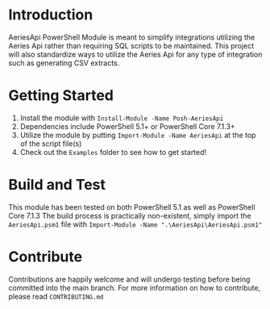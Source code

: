 # Introduction 
AeriesApi PowerShell Module is meant to simplify integrations utilizing the Aeries Api rather than requiring SQL scripts to be maintained.
This project will also standardize ways to utilize the Aeries Api for any type of integration such as generating CSV extracts.

# Getting Started
1.	Install the module with `Install-Module -Name Posh-AeriesApi`
2.	Dependencies include PowerShell 5.1+ or PowerShell Core 7.1.3+
3.	Utilize the module by putting `Import-Module -Name AeriesApi` at the top of the script file(s)
4.	Check out the `Examples` folder to see how to get started!

# Build and Test
This module has been tested on both PowerShell 5.1 as well as PowerShell Core 7.1.3
The build process is practically non-existent, simply import the `AeriesApi.psm1` file with `Import-Module -Name ".\AeriesApi\AeriesApi.psm1"`

# Contribute
Contributions are happily welcome and will undergo testing before being committed into the main branch.
For more information on how to contribute, please read `CONTRIBUTING.md`
